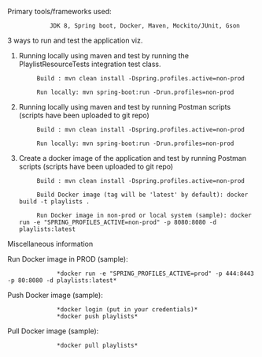  Primary tools/frameworks used: 
 
                JDK 8, Spring boot, Docker, Maven, Mockito/JUnit, Gson
 
 
 3 ways to run and test the application viz.

   1) Running locally using maven and test by running the PlaylistResourceTests integration test class.
              
              
               Build : mvn clean install -Dspring.profiles.active=non-prod
              
               Run locally: mvn spring-boot:run -Drun.profiles=non-prod


   2) Running locally using maven and test by running Postman scripts (scripts have been uploaded to git repo)
   
   
               Build : mvn clean install -Dspring.profiles.active=non-prod
              
               Run locally: mvn spring-boot:run -Drun.profiles=non-prod


   3) Create a docker image of the application and test by running Postman scripts (scripts have been uploaded to git repo)
   
   
               Build : mvn clean install -Dspring.profiles.active=non-prod
               
               Build Docker image (tag will be 'latest' by default): docker build -t playlists .
               
               Run Docker image in non-prod or local system (sample): docker run -e "SPRING_PROFILES_ACTIVE=non-prod" -p 8080:8080 -d playlists:latest
      



Miscellaneous information

Run Docker image in PROD (sample):             
    
                  *docker run -e "SPRING_PROFILES_ACTIVE=prod" -p 444:8443 -p 80:8080 -d playlists:latest*

Push Docker image (sample):

                  *docker login (put in your credentials)*
                  *docker push playlists*

Pull Docker image (sample):

                  *docker pull playlists*

